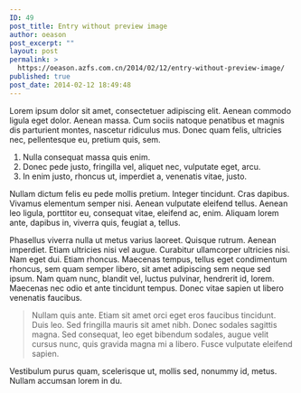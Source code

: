 ```yaml
---
ID: 49
post_title: Entry without preview image
author: oeason
post_excerpt: ""
layout: post
permalink: >
  https://oeason.azfs.com.cn/2014/02/12/entry-without-preview-image/
published: true
post_date: 2014-02-12 18:49:48
---
```

Lorem ipsum dolor sit amet, consectetuer adipiscing elit. Aenean commodo ligula eget dolor. Aenean massa. Cum sociis natoque penatibus et magnis dis parturient montes, nascetur ridiculus mus. Donec quam felis, ultricies nec, pellentesque eu, pretium quis, sem.
<ol>
	<li>Nulla consequat massa quis enim.</li>
	<li>Donec pede justo, fringilla vel, aliquet nec, vulputate eget, arcu.</li>
	<li>In enim justo, rhoncus ut, imperdiet a, venenatis vitae, justo.</li>
</ol>
Nullam dictum felis eu pede mollis pretium. Integer tincidunt. Cras dapibus. Vivamus elementum semper nisi. Aenean vulputate eleifend tellus. Aenean leo ligula, porttitor eu, consequat vitae, eleifend ac, enim. Aliquam lorem ante, dapibus in, viverra quis, feugiat a, tellus.

<!--more-->

Phasellus viverra nulla ut metus varius laoreet. Quisque rutrum. Aenean imperdiet. Etiam ultricies nisi vel augue. Curabitur ullamcorper ultricies nisi. Nam eget dui. Etiam rhoncus. Maecenas tempus, tellus eget condimentum rhoncus, sem quam semper libero, sit amet adipiscing sem neque sed ipsum. Nam quam nunc, blandit vel, luctus pulvinar, hendrerit id, lorem. Maecenas nec odio et ante tincidunt tempus. Donec vitae sapien ut libero venenatis faucibus.
<blockquote>Nullam quis ante. Etiam sit amet orci eget eros faucibus tincidunt. Duis leo. Sed fringilla mauris sit amet nibh. Donec sodales sagittis magna. Sed consequat, leo eget bibendum sodales, augue velit cursus nunc, quis gravida magna mi a libero. Fusce vulputate eleifend sapien.</blockquote>
Vestibulum purus quam, scelerisque ut, mollis sed, nonummy id, metus. Nullam accumsan lorem in du.